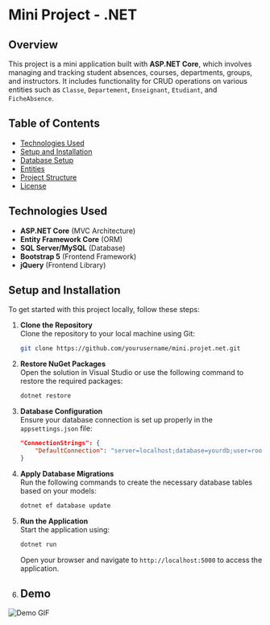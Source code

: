 # Mini Project - .NET

## Overview

This project is a mini application built with **ASP.NET Core**, which involves managing and tracking student absences, courses, departments, groups, and instructors. It includes functionality for CRUD operations on various entities such as `Classe`, `Departement`, `Enseignant`, `Etudiant`, and `FicheAbsence`.

## Table of Contents

- [Technologies Used](#technologies-used)
- [Setup and Installation](#setup-and-installation)
- [Database Setup](#database-setup)
- [Entities](#entities)
- [Project Structure](#project-structure)
- [License](#license)

## Technologies Used

- **ASP.NET Core** (MVC Architecture)
- **Entity Framework Core** (ORM)
- **SQL Server/MySQL** (Database)
- **Bootstrap 5** (Frontend Framework)
- **jQuery** (Frontend Library)

## Setup and Installation

To get started with this project locally, follow these steps:

1. **Clone the Repository**  
   Clone the repository to your local machine using Git:
   ```bash
   git clone https://github.com/yourusername/mini.projet.net.git
   ```

2. **Restore NuGet Packages**  
   Open the solution in Visual Studio or use the following command to restore the required packages:
   ```bash
   dotnet restore
   ```

3. **Database Configuration**  
   Ensure your database connection is set up properly in the `appsettings.json` file:
   ```json
   "ConnectionStrings": {
       "DefaultConnection": "server=localhost;database=yourdb;user=root;password=yourpassword"
   }
   ```

4. **Apply Database Migrations**  
   Run the following commands to create the necessary database tables based on your models:
   ```bash
   dotnet ef database update
   ```

5. **Run the Application**  
   Start the application using:
   ```bash
   dotnet run
   ```

   Open your browser and navigate to `http://localhost:5000` to access the application.

6. ## Demo

![Demo GIF](assets/demo.gif)